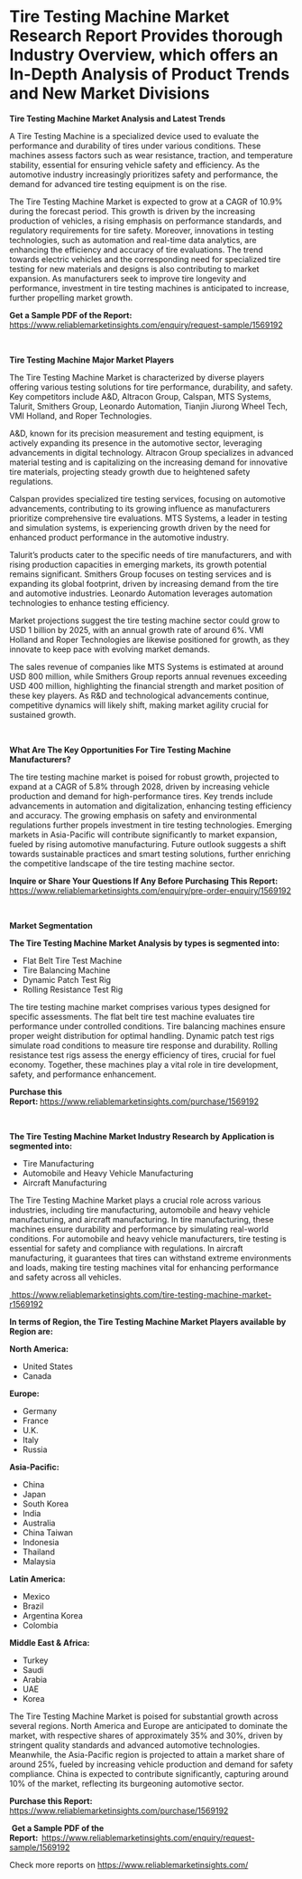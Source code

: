 <p><h1>Tire Testing Machine Market Research Report Provides thorough Industry Overview, which offers an In-Depth Analysis of Product Trends and New Market Divisions</h1></p><p><strong>Tire Testing Machine Market Analysis and Latest Trends</strong></p>
<p><p>A Tire Testing Machine is a specialized device used to evaluate the performance and durability of tires under various conditions. These machines assess factors such as wear resistance, traction, and temperature stability, essential for ensuring vehicle safety and efficiency. As the automotive industry increasingly prioritizes safety and performance, the demand for advanced tire testing equipment is on the rise.</p><p>The Tire Testing Machine Market is expected to grow at a CAGR of 10.9% during the forecast period. This growth is driven by the increasing production of vehicles, a rising emphasis on performance standards, and regulatory requirements for tire safety. Moreover, innovations in testing technologies, such as automation and real-time data analytics, are enhancing the efficiency and accuracy of tire evaluations. The trend towards electric vehicles and the corresponding need for specialized tire testing for new materials and designs is also contributing to market expansion. As manufacturers seek to improve tire longevity and performance, investment in tire testing machines is anticipated to increase, further propelling market growth.</p></p>
<p><strong>Get a Sample PDF of the Report:&nbsp;</strong> <a href="https://www.reliablemarketinsights.com/enquiry/request-sample/1569192?utm_campaign=2129&utm_medium=2&utm_source=Github&utm_content=ia&utm_term=18022025&utm_id=tire-testing-machine">https://www.reliablemarketinsights.com/enquiry/request-sample/1569192</a></p>
<p>&nbsp;</p>
<p><strong>Tire Testing Machine Major Market Players</strong></p>
<p><p>The Tire Testing Machine Market is characterized by diverse players offering various testing solutions for tire performance, durability, and safety. Key competitors include A&D, Altracon Group, Calspan, MTS Systems, Talurit, Smithers Group, Leonardo Automation, Tianjin Jiurong Wheel Tech, VMI Holland, and Roper Technologies. </p><p>A&D, known for its precision measurement and testing equipment, is actively expanding its presence in the automotive sector, leveraging advancements in digital technology. Altracon Group specializes in advanced material testing and is capitalizing on the increasing demand for innovative tire materials, projecting steady growth due to heightened safety regulations.</p><p>Calspan provides specialized tire testing services, focusing on automotive advancements, contributing to its growing influence as manufacturers prioritize comprehensive tire evaluations. MTS Systems, a leader in testing and simulation systems, is experiencing growth driven by the need for enhanced product performance in the automotive industry. </p><p>Talurit’s products cater to the specific needs of tire manufacturers, and with rising production capacities in emerging markets, its growth potential remains significant. Smithers Group focuses on testing services and is expanding its global footprint, driven by increasing demand from the tire and automotive industries. Leonardo Automation leverages automation technologies to enhance testing efficiency.</p><p>Market projections suggest the tire testing machine sector could grow to USD 1 billion by 2025, with an annual growth rate of around 6%. VMI Holland and Roper Technologies are likewise positioned for growth, as they innovate to keep pace with evolving market demands.</p><p>The sales revenue of companies like MTS Systems is estimated at around USD 800 million, while Smithers Group reports annual revenues exceeding USD 400 million, highlighting the financial strength and market position of these key players. As R&D and technological advancements continue, competitive dynamics will likely shift, making market agility crucial for sustained growth.</p></p>
<p>&nbsp;</p>
<p><strong>What Are The Key Opportunities For Tire Testing Machine Manufacturers?</strong></p>
<p><p>The tire testing machine market is poised for robust growth, projected to expand at a CAGR of 5.8% through 2028, driven by increasing vehicle production and demand for high-performance tires. Key trends include advancements in automation and digitalization, enhancing testing efficiency and accuracy. The growing emphasis on safety and environmental regulations further propels investment in tire testing technologies. Emerging markets in Asia-Pacific will contribute significantly to market expansion, fueled by rising automotive manufacturing. Future outlook suggests a shift towards sustainable practices and smart testing solutions, further enriching the competitive landscape of the tire testing machine sector.</p></p>
<p><strong>Inquire or Share Your Questions If Any Before Purchasing This Report:</strong> <a href="https://www.reliablemarketinsights.com/enquiry/pre-order-enquiry/1569192?utm_campaign=2129&utm_medium=2&utm_source=Github&utm_content=ia&utm_term=18022025&utm_id=tire-testing-machine">https://www.reliablemarketinsights.com/enquiry/pre-order-enquiry/1569192</a></p>
<p>&nbsp;</p>
<p><strong>Market Segmentation</strong></p>
<p><strong>The Tire Testing Machine Market Analysis by types is segmented into:</strong></p>
<p><ul><li>Flat Belt Tire Test Machine</li><li>Tire Balancing Machine</li><li>Dynamic Patch Test Rig</li><li>Rolling Resistance Test Rig</li></ul></p>
<p><p>The tire testing machine market comprises various types designed for specific assessments. The flat belt tire test machine evaluates tire performance under controlled conditions. Tire balancing machines ensure proper weight distribution for optimal handling. Dynamic patch test rigs simulate road conditions to measure tire response and durability. Rolling resistance test rigs assess the energy efficiency of tires, crucial for fuel economy. Together, these machines play a vital role in tire development, safety, and performance enhancement.</p></p>
<p><strong>Purchase this Report:&nbsp;</strong><a href="https://www.reliablemarketinsights.com/purchase/1569192?utm_campaign=2129&utm_medium=2&utm_source=Github&utm_content=ia&utm_term=18022025&utm_id=tire-testing-machine">https://www.reliablemarketinsights.com/purchase/1569192</a></p>
<p>&nbsp;</p>
<p><strong>The Tire Testing Machine Market Industry Research by Application is segmented into:</strong></p>
<p><ul><li>Tire Manufacturing</li><li>Automobile and Heavy Vehicle Manufacturing</li><li>Aircraft Manufacturing</li></ul></p>
<p><p>The Tire Testing Machine Market plays a crucial role across various industries, including tire manufacturing, automobile and heavy vehicle manufacturing, and aircraft manufacturing. In tire manufacturing, these machines ensure durability and performance by simulating real-world conditions. For automobile and heavy vehicle manufacturers, tire testing is essential for safety and compliance with regulations. In aircraft manufacturing, it guarantees that tires can withstand extreme environments and loads, making tire testing machines vital for enhancing performance and safety across all vehicles.</p></p>
<p><a href="https://www.reliablemarketinsights.com/tire-testing-machine-market-r1569192?utm_campaign=2129&utm_medium=2&utm_source=Github&utm_content=ia&utm_term=18022025&utm_id=tire-testing-machine">&nbsp;https://www.reliablemarketinsights.com/tire-testing-machine-market-r1569192</a></p>
<p><strong>In terms of Region, the Tire Testing Machine Market Players available by Region are:</strong></p>
<p>
    <p> <strong> North America: </strong>
        <ul>
            <li>United States</li>
            <li>Canada</li>
        </ul>
        </p> 
    <p> <strong> Europe: </strong>
        <ul>
            <li>Germany</li>
            <li>France</li>
            <li>U.K.</li>
            <li>Italy</li>
            <li>Russia</li>
        </ul>
        </p> 
    <p> <strong> Asia-Pacific: </strong>
        <ul>
            <li>China</li>
            <li>Japan</li>
            <li>South Korea</li>
            <li>India</li>
            <li>Australia</li>
            <li>China Taiwan</li>
            <li>Indonesia</li>
            <li>Thailand</li>
            <li>Malaysia</li>
        </ul>
        </p> 
    <p> <strong> Latin America: </strong>
        <ul>
            <li>Mexico</li>
            <li>Brazil</li>
            <li>Argentina Korea</li>
            <li>Colombia</li>
        </ul>
        </p> 
    <p> <strong> Middle East & Africa: </strong>
        <ul>
            <li>Turkey</li>
            <li>Saudi</li>
            <li>Arabia</li>
            <li>UAE</li>
            <li>Korea</li>
        </ul>
    </p>
    </p>
<p><p>The Tire Testing Machine Market is poised for substantial growth across several regions. North America and Europe are anticipated to dominate the market, with respective shares of approximately 35% and 30%, driven by stringent quality standards and advanced automotive technologies. Meanwhile, the Asia-Pacific region is projected to attain a market share of around 25%, fueled by increasing vehicle production and demand for safety compliance. China is expected to contribute significantly, capturing around 10% of the market, reflecting its burgeoning automotive sector.</p></p>
<p><strong>Purchase this Report: </strong><a href="https://www.reliablemarketinsights.com/purchase/1569192?utm_campaign=2129&utm_medium=2&utm_source=Github&utm_content=ia&utm_term=18022025&utm_id=tire-testing-machine">https://www.reliablemarketinsights.com/purchase/1569192</a></p>
<p>&nbsp;<strong>Get a Sample PDF of the Report:&nbsp;&nbsp;</strong><a href="https://www.reliablemarketinsights.com/enquiry/request-sample/1569192?utm_campaign=2129&utm_medium=2&utm_source=Github&utm_content=ia&utm_term=18022025&utm_id=tire-testing-machine">https://www.reliablemarketinsights.com/enquiry/request-sample/1569192</a></p>
<p><strong></strong></p>
<p>Check more reports on <a href="https://www.reliablemarketinsights.com/?utm_campaign=2129&utm_medium=2&utm_source=Github&utm_content=ia&utm_term=18022025&utm_id=tire-testing-machine">https://www.reliablemarketinsights.com/</a></p>
